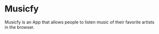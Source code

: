 Musicfy
=======

Musicfy is an App that allows people to listen music of their favorite artists in the browser.
